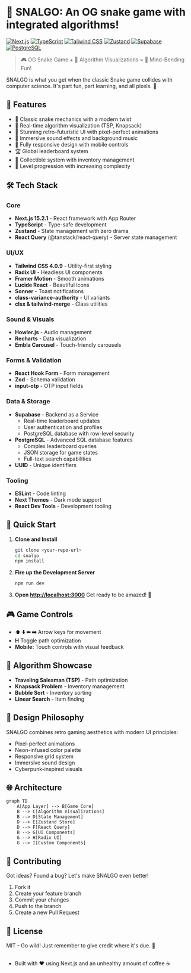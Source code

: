 🐍 SNALGO: An OG snake game with integrated algorithms!
=================================================

[![Next.js](https://img.shields.io/badge/Next.js-15.2.1-black?style=for-the-badge&logo=next.js)](https://nextjs.org/)
[![TypeScript](https://img.shields.io/badge/TypeScript-5.x-blue?style=for-the-badge&logo=typescript)](https://www.typescriptlang.org/)
[![Tailwind CSS](https://img.shields.io/badge/Tailwind-4.0.9-38B2AC?style=for-the-badge&logo=tailwind-css)](https://tailwindcss.com/)
[![Zustand](https://img.shields.io/badge/Zustand-5.0.3-orange?style=for-the-badge)](https://github.com/pmndrs/zustand)
[![Supabase](https://img.shields.io/badge/Supabase-3ECF8E?style=for-the-badge&logo=supabase&logoColor=white)](https://supabase.com)
[![PostgreSQL](https://img.shields.io/badge/PostgreSQL-316192?style=for-the-badge&logo=postgresql&logoColor=white)](https://www.postgresql.org/)

> 🎮 OG Snake Game + 🧮 Algorithm Visualizations = 🌟 Mind-Bending Fun!

SNALGO is what you get when the classic Snake game collides with computer science. It's part fun, part learning, and all pixels. 🚀

## 🌟 Features

- 🐍 Classic snake mechanics with a modern twist
- 🎯 Real-time algorithm visualization (TSP, Knapsack)
- 🌈 Stunning retro-futuristic UI with pixel-perfect animations
- 🎵 Immersive sound effects and background music
- 📱 Fully responsive design with mobile controls
- 🏆 Global leaderboard system
- 💎 Collectible system with inventory management
- 🔋 Level progression with increasing complexity

## 🛠️ Tech Stack

### Core
- **Next.js 15.2.1** - React framework with App Router
- **TypeScript** - Type-safe development
- **Zustand** - State management with zero drama
- **React Query** (@tanstack/react-query) - Server state management

### UI/UX
- **Tailwind CSS 4.0.9** - Utility-first styling
- **Radix UI** - Headless UI components
- **Framer Motion** - Smooth animations
- **Lucide React** - Beautiful icons
- **Sonner** - Toast notifications
- **class-variance-authority** - UI variants
- **clsx & tailwind-merge** - Class utilities

### Sound & Visuals
- **Howler.js** - Audio management
- **Recharts** - Data visualization
- **Embla Carousel** - Touch-friendly carousels

### Forms & Validation
- **React Hook Form** - Form management
- **Zod** - Schema validation
- **input-otp** - OTP input fields

### Data & Storage
- **Supabase** - Backend as a Service
  - Real-time leaderboard updates
  - User authentication and profiles
  - PostgreSQL database with row-level security
- **PostgreSQL** - Advanced SQL database features
  - Complex leaderboard queries
  - JSON storage for game states
  - Full-text search capabilities
- **UUID** - Unique identifiers

### Tooling
- **ESLint** - Code linting
- **Next Themes** - Dark mode support
- **React Dev Tools** - Development tooling

## 🚀 Quick Start

1. **Clone and Install**
   ```bash
   git clone <your-repo-url>
   cd snalgo
   npm install
   ```

2. **Fire up the Development Server**
   ```bash
   npm run dev
   ```

3. **Open [http://localhost:3000](http://localhost:3000)**
   Get ready to be amazed! 🌈

## 🎮 Game Controls

- **⬆️ ⬇️ ⬅️ ➡️** Arrow keys for movement
- **H** Toggle path optimization
- **Mobile:** Touch controls with visual feedback

## 🧪 Algorithm Showcase

- **Traveling Salesman (TSP)** - Path optimization
- **Knapsack Problem** - Inventory management
- **Bubble Sort** - Inventory sorting
- **Linear Search** - Item finding

## 🎨 Design Philosophy

SNALGO combines retro gaming aesthetics with modern UI principles:
- Pixel-perfect animations
- Neon-infused color palette
- Responsive grid system
- Immersive sound design
- Cyberpunk-inspired visuals

## 🌐 Architecture

```mermaid
graph TD
    A[App Layer] --> B[Game Core]
    B --> C[Algorithm Visualizations]
    B --> D[State Management]
    D --> E[Zustand Store]
    D --> F[React Query]
    B --> G[UI Components]
    G --> H[Radix UI]
    G --> I[Custom Components]
```

## 🤝 Contributing

Got ideas? Found a bug? Let's make SNALGO even better!
1. Fork it
2. Create your feature branch
3. Commit your changes
4. Push to the branch
5. Create a new Pull Request

## 📜 License

MIT - Go wild! Just remember to give credit where it's due. 🙌

##

- Built with ❤️ using Next.js and an unhealthy amount of coffee ☕
